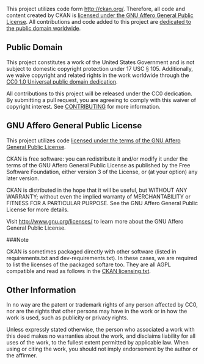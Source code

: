 This project utilizes code form http://ckan.org/. Therefore, all code and content created by CKAN is [licensed under the GNU Affero General Public License](https://github.com/ckan/ckan/blob/master/LICENSE.txt). All contributions and code added to this project are [dedicated to the public domain worldwide](https://creativecommons.org/publicdomain/zero/1.0/). 

## Public Domain

This project constitutes a work of the United States Government and is not subject to domestic copyright protection under 17 USC § 105. Additionally, we waive copyright and related rights in the work worldwide through the [CC0 1.0 Universal public domain dedication](https://creativecommons.org/publicdomain/zero/1.0/).

All contributions to this project will be released under the CC0 dedication. By submitting a pull request, you are agreeing to comply with this waiver of copyright interest. See [CONTRIBUTING](https://github.com/GSA/ckanext-geodatagov/blob/master/CONTRIBUTING.md) for more information. 

## GNU Affero General Public License

This project utilizes code [licensed under the terms of the GNU Affero General Public License](https://github.com/ckan/ckan/blob/master/LICENSE.txt).

CKAN is free software: you can redistribute it and/or modify
it under the terms of the GNU Affero General Public License as
published by the Free Software Foundation, either version 3 of the
License, or (at your option) any later version.

CKAN is distributed in the hope that it will be useful,
but WITHOUT ANY WARRANTY; without even the implied warranty of
MERCHANTABILITY or FITNESS FOR A PARTICULAR PURPOSE.  See the
GNU Affero General Public License for more details.

Visit http://www.gnu.org/licenses/ to learn more about the GNU Affero General Public License.

###Note

CKAN is sometimes packaged directly with other software (listed in
requirements.txt and dev-requirements.txt).
In these cases, we are required to list the licenses of the packaged softare
too. They are all AGPL compatible and read as follows in the [CKAN licensing.txt](https://github.com/ckan/ckan/blob/master/LICENSE.txt).


## Other Information

In no way are the patent or trademark rights of any person affected by CC0, nor are the rights that other persons may have in the work or in how the work is used, such as publicity or privacy rights.

Unless expressly stated otherwise, the person who associated a work with this deed makes no warranties about the work, and disclaims liability for all uses of the work, to the fullest extent permitted by applicable law. When using or citing the work, you should not imply endorsement by the author or the affirmer.
